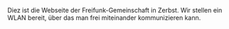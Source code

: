 Diez ist die Webseite der Freifunk-Gemeinschaft in Zerbst. Wir stellen ein WLAN bereit, über das man frei miteinander kommunizieren kann.

